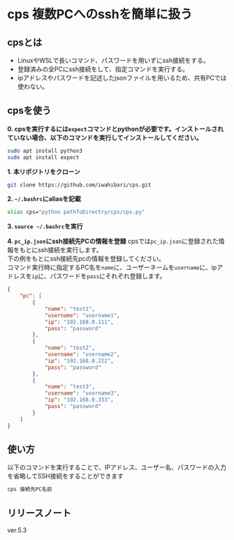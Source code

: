 # cps 複数PCへのsshを簡単に扱う

## cpsとは
- LinuxやWSLで長いコマンド、パスワードを用いずにssh接続をする。
- 登録済みの全PCにssh接続をして、指定コマンドを実行する。
- ipアドレスやパスワードを記述したjsonファイルを用いるため、共有PCでは使わない。

## cpsを使う

**0. cpsを実行するには`expect`コマンドとpythonが必要です。インストールされていない場合、以下のコマンドを実行してインストールしてください。**
```sh
sudo apt install python3
sudo apt install expect
```

**1. 本リポジトリをクローン**
```sh
git clone https://github.com/iwahibari/cps.git
```

**2. `~/.bashrc`にaliasを記載**
```sh
alias cps="python pathToDirectry/cps/cps.py"
```

**3. `source ~/.bashrc`を実行**

**4. `pc_ip.json`にssh接続先PCの情報を登録**
    cpsでは`pc_ip.json`に登録された情報をもとにssh接続を実行します。  
    下の例をもとにssh接続先pcの情報を登録してください。  
    コマンド実行時に指定するPC名を`name`に、ユーザーネームを`username`に、ipアドレスを`ip`に、パスワードを`pass`にそれぞれ登録します。  
```json
{
	"pc": [
		{
			"name": "test1",
			"username": "username1",
			"ip": "192.168.0.111",
			"pass": "password"
		},
		{
			"name": "test2",
			"username": "username2",
			"ip": "192.168.0.222",
			"pass": "password"
		},
		{
			"name": "test3",
			"username": "username3",
			"ip": "192.168.0.333",
			"pass": "password"
		}
	]
}
```

## 使い方

以下のコマンドを実行することで、IPアドレス、ユーザー名、パスワードの入力を省略してSSH接続をすることができます
```sh
cps 接続先PC名前
```


## リリースノート

ver.5.3

